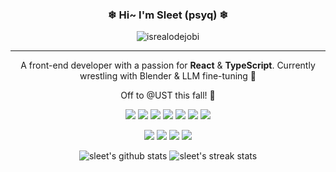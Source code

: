 <!-- Heading -->
<h3 align="center">
  ❄ Hi~ I'm Sleet (psyq) ❄
</h3>
<!-- Links -->
<p align="center">
  <img src="https://komarev.com/ghpvc/?username=psyq55262227&label=Profile%20views&color=0e75b6&style=flat" alt="isrealodejobi" />
</p>
<p align="center">
  
</p>

---

<p align="center">A front-end developer with a passion for <strong>React</strong> & <strong>TypeScript</strong>. Currently wrestling with Blender & LLM fine-tuning 👊</p>

<p align="center">Off to @UST this fall! 🤗</p>

<p align="center">
  <a href="https://reactjs.org/" target="_blank"><img src="https://img.shields.io/badge/React-20232A?style=for-the-badge&logo=react&logoColor=61DAFB"></a>
  <a href="https://www.typescriptlang.org/" target="_blank"><img src="https://img.shields.io/badge/TypeScript-007ACC?style=for-the-badge&logo=typescript&logoColor=white"></a>
  <a href="https://tailwindcss.com/" target="_blank"><img src="https://img.shields.io/badge/Tailwind_CSS-06B6D4?style=for-the-badge&logo=tailwindcss&logoColor=white"></a>
  <a href="https://nextjs.org/" target="_blank"><img src="https://img.shields.io/badge/Next.js-000000?style=for-the-badge&logo=next.js&logoColor=white"></a>
   <a href="https://reactnative.dev/" target="_blank"><img src="https://img.shields.io/badge/React_Native-20232A?style=for-the-badge&logo=react&logoColor=61DAFB"></a>
  <a href="https://nodejs.org" target="_blank"><img src="https://img.shields.io/badge/Node.js-339933?style=for-the-badge&logo=nodedotjs&logoColor=white"></a>
  <a href="https://git-scm.com/" target="_blank"><img src="https://img.shields.io/badge/Git-F05032?style=for-the-badge&logo=git&logoColor=white"></a>
</p>

<p align="center">
  <a href="https://www.blender.org/" target="_blank"><img src="https://img.shields.io/badge/Blender-F5792A?style=for-the-badge&logo=blender&logoColor=white"></a>
  <a href="https://www.adobe.com/products/photoshop.html" target="_blank"><img src="https://img.shields.io/badge/Photoshop-31A8FF?style=for-the-badge&logo=Adobe%20Photoshop&logoColor=white"></a>
  <a href="https://www.clipstudio.net/en/" target="_blank"><img src="https://img.shields.io/badge/Clip_Studio_Paint-1774B8?style=for-the-badge&logo=clipstudiopaint&logoColor=white"></a>
  <a href="https://www.systemax.jp/en/sai/" target="_blank"><img src="https://img.shields.io/badge/Paint_Tool_SAI-4DB5B2?style=for-the-badge&logoColor=white&logo=data:image/svg+xml;base64,PHN2ZyB4bWxucz0iaHR0cDovL3d3dy53My5vcmcvMjAwMC9zdmciIHZpZXdCb3g9IjAgMCAyNCAyNCI+PC9zdmc+"></a>
</p>

<p align="center">
  <img src="https://github-readme-stats.vercel.app/api?username=psyq55262227&show_icons=true&theme=transparent&hide_border=true&count_private=true" alt="sleet's github stats" />
  <img src="https://github-readme-streak-stats.herokuapp.com/?user=psyq55262227&theme=transparent&hide_border=true" alt="sleet's streak stats" />
</p>
